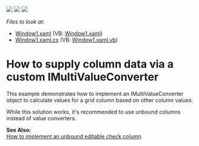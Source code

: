 <!-- default badges list -->
![](https://img.shields.io/endpoint?url=https://codecentral.devexpress.com/api/v1/VersionRange/128653298/22.2.2%2B)
[![](https://img.shields.io/badge/Open_in_DevExpress_Support_Center-FF7200?style=flat-square&logo=DevExpress&logoColor=white)](https://supportcenter.devexpress.com/ticket/details/E1286)
[![](https://img.shields.io/badge/📖_How_to_use_DevExpress_Examples-e9f6fc?style=flat-square)](https://docs.devexpress.com/GeneralInformation/403183)
<!-- default badges end -->
<!-- default file list -->
*Files to look at*:

* [Window1.xaml](./CS/Window1.xaml) (VB: [Window1.xaml](./VB/Window1.xaml))
* [Window1.xaml.cs](./CS/Window1.xaml.cs) (VB: [Window1.xaml.vb](./VB/Window1.xaml.vb))
<!-- default file list end -->
# How to supply column data via a custom IMultiValueConverter


<p>This example demonstrates how to implement an IMultiValueConverter object to calculate values for a grid column based on other column values. </p><p>While this solution works, it's recommended to use unbound columns instead of value converters.</p><p><strong>See Also:</strong><br />
<a href="https://www.devexpress.com/Support/Center/p/E1263">How to implement an unbound editable check column</a></p>

<br/>


